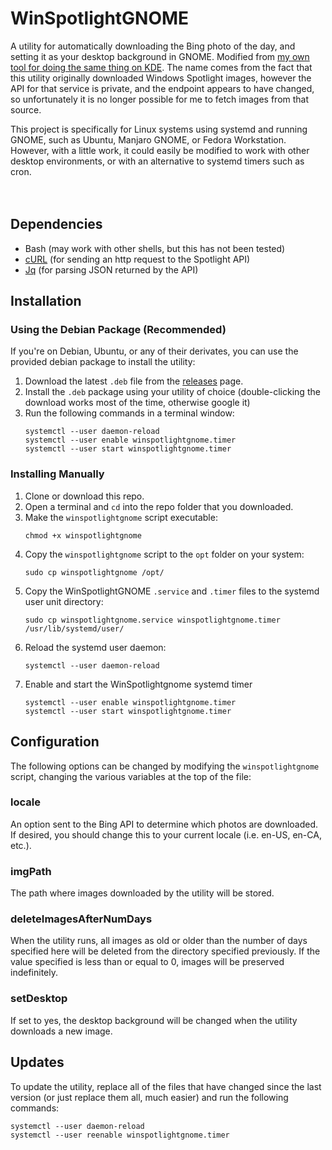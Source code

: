 # WinSpotlightGNOME
A utility for automatically downloading the Bing photo of the day, and setting it as your desktop background in GNOME. Modified from [my own tool for doing the same thing on KDE](https://github.com/ryangwsimmons/WinSpotlightKDE). The name comes from the fact that this utility originally downloaded Windows Spotlight images, however the API for that service is private, and the endpoint appears to have changed, so unfortunately it is no longer possible for me to fetch images from  that source.

This project is specifically for Linux systems using systemd and running GNOME, such as Ubuntu, Manjaro GNOME, or Fedora Workstation. However, with a little work, it could easily be modified to work with other desktop environments, or with an alternative to systemd timers such as cron.
<br/><br/><br/>


## Dependencies
- Bash (may work with other shells, but this has not been tested)
- [cURL](https://curl.haxx.se/) (for sending an http request to the Spotlight API)
- [Jq](https://stedolan.github.io/jq/) (for parsing JSON returned by the API)

## Installation
### Using the Debian Package (Recommended)
If you're on Debian, Ubuntu, or any of their derivates, you can use the provided debian package to install the utility:
1. Download the latest `.deb` file from the [releases](https://github.com/ryangwsimmons/WinSpotlightGNOME/releases) page.
2. Install the `.deb` package using your utility of choice (double-clicking the download works most of the time, otherwise google it)
3. Run the following commands in a terminal window:
    ```
    systemctl --user daemon-reload
    systemctl --user enable winspotlightgnome.timer
    systemctl --user start winspotlightgnome.timer
    ```
### Installing Manually
1. Clone or download this repo.
2. Open a terminal and `cd` into the repo folder that you downloaded.
3. Make the `winspotlightgnome` script executable:
    ```
    chmod +x winspotlightgnome
    ```
4. Copy the `winspotlightgnome` script to the `opt` folder on your system:
    ```
    sudo cp winspotlightgnome /opt/
    ```
5. Copy the WinSpotlightGNOME `.service` and `.timer` files to the systemd user unit directory:
    ```
    sudo cp winspotlightgnome.service winspotlightgnome.timer /usr/lib/systemd/user/
    ```
6. Reload the systemd user daemon:
    ```
    systemctl --user daemon-reload
    ```
7. Enable and start the WinSpotlightgnome systemd timer
    ```
    systemctl --user enable winspotlightgnome.timer
    systemctl --user start winspotlightgnome.timer
    ```

## Configuration
The following options can be changed by modifying the `winspotlightgnome` script, changing the various variables at the top of the file:

### **locale**
An option sent to the Bing API to determine which photos are downloaded. If desired, you should change this to your current locale (i.e. en-US, en-CA, etc.).

### **imgPath**
The path where images downloaded by the utility will be stored.

### **deleteImagesAfterNumDays**
When the utility runs, all images as old or older than the number of days specified here will be deleted from the directory specified previously. If the value specified is less than or equal to 0, images will be preserved indefinitely.

### **setDesktop**
If set to yes, the desktop background will be changed when the utility downloads a new image.

## Updates
To update the utility, replace all of the files that have changed since the last version (or just replace them all, much easier) and run the following commands:

```
systemctl --user daemon-reload
systemctl --user reenable winspotlightgnome.timer
```
